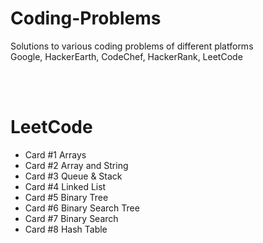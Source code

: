 # Coding-Problems
Solutions to various coding problems of different platforms<br>
Google, HackerEarth, CodeChef, HackerRank, LeetCode

<br><br>
# LeetCode
* Card #1 Arrays
* Card #2 Array and String
* Card #3 Queue & Stack
* Card #4 Linked List
* Card #5 Binary Tree
* Card #6 Binary Search Tree
* Card #7 Binary Search
* Card #8 Hash Table 


